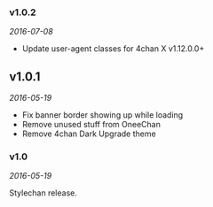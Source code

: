 ### v1.0.2
*2016-07-08*

- Update user-agent classes for 4chan X v1.12.0.0+

## v1.0.1
*2016-05-19*

- Fix banner border showing up while loading
- Remove unused stuff from OneeChan
- Remove 4chan Dark Upgrade theme

### v1.0
*2016-05-19*

Stylechan release.